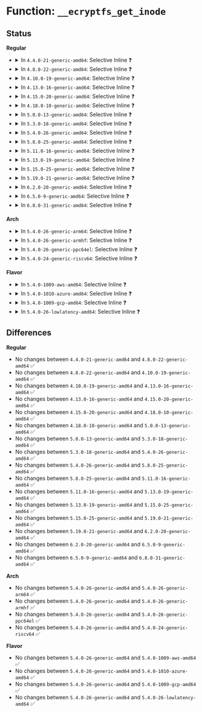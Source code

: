 # Function: <code>__ecryptfs_get_inode</code>

## Status
<b>Regular</b>
<ul>
<li>
<details>
<summary>In <code>4.4.0-21-generic-amd64</code>: Selective Inline ❓</summary>

```c
struct inode * __ecryptfs_get_inode(struct inode * lower_inode, struct super_block * sb)
```

```json
{
  "name": "__ecryptfs_get_inode",
  "collision_type": "Unique Static",
  "inline_type": "Selective",
  "funcs": [
    {
      "addr": 18446744071581998016,
      "name": "__ecryptfs_get_inode",
      "external": false,
      "loc": "fs/ecryptfs/inode.c:88",
      "file": "fs/ecryptfs/inode.c",
      "inline": "not declared, inlined",
      "caller_inline": [],
      "caller_func": [
        "fs/ecryptfs/inode.c:ecryptfs_lookup",
        "fs/ecryptfs/inode.c:ecryptfs_get_inode",
        "fs/ecryptfs/inode.c:ecryptfs_create"
      ]
    }
  ],
  "symbols": [
    {
      "addr": 18446744071581998016,
      "name": "__ecryptfs_get_inode",
      "section": ".text",
      "bind": "STB_LOCAL",
      "size": 152
    }
  ]
}
```
</details>
</li>
<li>
<details>
<summary>In <code>4.8.0-22-generic-amd64</code>: Selective Inline ❓</summary>

```c
struct inode * __ecryptfs_get_inode(struct inode * lower_inode, struct super_block * sb)
```

```json
{
  "name": "__ecryptfs_get_inode",
  "collision_type": "Unique Static",
  "inline_type": "Selective",
  "funcs": [
    {
      "addr": 18446744071582211120,
      "name": "__ecryptfs_get_inode",
      "external": false,
      "loc": "fs/ecryptfs/inode.c:87",
      "file": "fs/ecryptfs/inode.c",
      "inline": "not declared, inlined",
      "caller_inline": [],
      "caller_func": [
        "fs/ecryptfs/inode.c:ecryptfs_lookup",
        "fs/ecryptfs/inode.c:ecryptfs_create",
        "fs/ecryptfs/inode.c:ecryptfs_get_inode"
      ]
    }
  ],
  "symbols": [
    {
      "addr": 18446744071582211120,
      "name": "__ecryptfs_get_inode",
      "section": ".text",
      "bind": "STB_LOCAL",
      "size": 152
    }
  ]
}
```
</details>
</li>
<li>
<details>
<summary>In <code>4.10.0-19-generic-amd64</code>: Selective Inline ❓</summary>

```c
struct inode * __ecryptfs_get_inode(struct inode * lower_inode, struct super_block * sb)
```

```json
{
  "name": "__ecryptfs_get_inode",
  "collision_type": "Unique Static",
  "inline_type": "Selective",
  "funcs": [
    {
      "addr": 18446744071582300400,
      "name": "__ecryptfs_get_inode",
      "external": false,
      "loc": "fs/ecryptfs/inode.c:87",
      "file": "fs/ecryptfs/inode.c",
      "inline": "not declared, inlined",
      "caller_inline": [],
      "caller_func": [
        "fs/ecryptfs/inode.c:ecryptfs_lookup",
        "fs/ecryptfs/inode.c:ecryptfs_create",
        "fs/ecryptfs/inode.c:ecryptfs_get_inode"
      ]
    }
  ],
  "symbols": [
    {
      "addr": 18446744071582300400,
      "name": "__ecryptfs_get_inode",
      "section": ".text",
      "bind": "STB_LOCAL",
      "size": 152
    }
  ]
}
```
</details>
</li>
<li>
<details>
<summary>In <code>4.13.0-16-generic-amd64</code>: Selective Inline ❓</summary>

```c
struct inode * __ecryptfs_get_inode(struct inode * lower_inode, struct super_block * sb)
```

```json
{
  "name": "__ecryptfs_get_inode",
  "collision_type": "Unique Static",
  "inline_type": "Selective",
  "funcs": [
    {
      "addr": 18446744071582385280,
      "name": "__ecryptfs_get_inode",
      "external": false,
      "loc": "fs/ecryptfs/inode.c:87",
      "file": "fs/ecryptfs/inode.c",
      "inline": "not declared, inlined",
      "caller_inline": [],
      "caller_func": [
        "fs/ecryptfs/inode.c:ecryptfs_lookup",
        "fs/ecryptfs/inode.c:ecryptfs_create",
        "fs/ecryptfs/inode.c:ecryptfs_get_inode"
      ]
    }
  ],
  "symbols": [
    {
      "addr": 18446744071582385280,
      "name": "__ecryptfs_get_inode",
      "section": ".text",
      "bind": "STB_LOCAL",
      "size": 151
    }
  ]
}
```
</details>
</li>
<li>
<details>
<summary>In <code>4.15.0-20-generic-amd64</code>: Selective Inline ❓</summary>

```c
struct inode * __ecryptfs_get_inode(struct inode * lower_inode, struct super_block * sb)
```

```json
{
  "name": "__ecryptfs_get_inode",
  "collision_type": "Unique Static",
  "inline_type": "Selective",
  "funcs": [
    {
      "addr": 18446744071582536016,
      "name": "__ecryptfs_get_inode",
      "external": false,
      "loc": "fs/ecryptfs/inode.c:86",
      "file": "fs/ecryptfs/inode.c",
      "inline": "not declared, inlined",
      "caller_inline": [],
      "caller_func": [
        "fs/ecryptfs/inode.c:ecryptfs_lookup",
        "fs/ecryptfs/inode.c:ecryptfs_create",
        "fs/ecryptfs/inode.c:ecryptfs_get_inode"
      ]
    }
  ],
  "symbols": [
    {
      "addr": 18446744071582536016,
      "name": "__ecryptfs_get_inode",
      "section": ".text",
      "bind": "STB_LOCAL",
      "size": 151
    }
  ]
}
```
</details>
</li>
<li>
<details>
<summary>In <code>4.18.0-10-generic-amd64</code>: Selective Inline ❓</summary>

```c
struct inode * __ecryptfs_get_inode(struct inode * lower_inode, struct super_block * sb)
```

```json
{
  "name": "__ecryptfs_get_inode",
  "collision_type": "Unique Static",
  "inline_type": "Selective",
  "funcs": [
    {
      "addr": 18446744071582728000,
      "name": "__ecryptfs_get_inode",
      "external": false,
      "loc": "fs/ecryptfs/inode.c:86",
      "file": "fs/ecryptfs/inode.c",
      "inline": "not declared, inlined",
      "caller_inline": [],
      "caller_func": [
        "fs/ecryptfs/inode.c:ecryptfs_lookup",
        "fs/ecryptfs/inode.c:ecryptfs_create",
        "fs/ecryptfs/inode.c:ecryptfs_get_inode"
      ]
    }
  ],
  "symbols": [
    {
      "addr": 18446744071582728000,
      "name": "__ecryptfs_get_inode",
      "section": ".text",
      "bind": "STB_LOCAL",
      "size": 150
    }
  ]
}
```
</details>
</li>
<li>
<details>
<summary>In <code>5.0.0-13-generic-amd64</code>: Selective Inline ❓</summary>

```c
struct inode * __ecryptfs_get_inode(struct inode * lower_inode, struct super_block * sb)
```

```json
{
  "name": "__ecryptfs_get_inode",
  "collision_type": "Unique Static",
  "inline_type": "Selective",
  "funcs": [
    {
      "addr": 18446744071582831712,
      "name": "__ecryptfs_get_inode",
      "external": false,
      "loc": "fs/ecryptfs/inode.c:86",
      "file": "fs/ecryptfs/inode.c",
      "inline": "not declared, inlined",
      "caller_inline": [],
      "caller_func": [
        "fs/ecryptfs/inode.c:ecryptfs_lookup",
        "fs/ecryptfs/inode.c:ecryptfs_create",
        "fs/ecryptfs/inode.c:ecryptfs_get_inode"
      ]
    }
  ],
  "symbols": [
    {
      "addr": 18446744071582831712,
      "name": "__ecryptfs_get_inode",
      "section": ".text",
      "bind": "STB_LOCAL",
      "size": 150
    }
  ]
}
```
</details>
</li>
<li>
<details>
<summary>In <code>5.3.0-18-generic-amd64</code>: Selective Inline ❓</summary>

```c
struct inode * __ecryptfs_get_inode(struct inode * lower_inode, struct super_block * sb)
```

```json
{
  "name": "__ecryptfs_get_inode",
  "collision_type": "Unique Static",
  "inline_type": "Selective",
  "funcs": [
    {
      "addr": 18446744071583006720,
      "name": "__ecryptfs_get_inode",
      "external": false,
      "loc": "fs/ecryptfs/inode.c:72",
      "file": "fs/ecryptfs/inode.c",
      "inline": "not declared, inlined",
      "caller_inline": [],
      "caller_func": [
        "fs/ecryptfs/inode.c:ecryptfs_lookup",
        "fs/ecryptfs/inode.c:ecryptfs_create",
        "fs/ecryptfs/inode.c:ecryptfs_get_inode"
      ]
    }
  ],
  "symbols": [
    {
      "addr": 18446744071583006720,
      "name": "__ecryptfs_get_inode",
      "section": ".text",
      "bind": "STB_LOCAL",
      "size": 152
    }
  ]
}
```
</details>
</li>
<li>
<details>
<summary>In <code>5.4.0-26-generic-amd64</code>: Selective Inline ❓</summary>

```c
struct inode * __ecryptfs_get_inode(struct inode * lower_inode, struct super_block * sb)
```

```json
{
  "name": "__ecryptfs_get_inode",
  "collision_type": "Unique Static",
  "inline_type": "Selective",
  "funcs": [
    {
      "addr": 18446744071583112800,
      "name": "__ecryptfs_get_inode",
      "external": false,
      "loc": "fs/ecryptfs/inode.c:72",
      "file": "fs/ecryptfs/inode.c",
      "inline": "not declared, inlined",
      "caller_inline": [],
      "caller_func": [
        "fs/ecryptfs/inode.c:ecryptfs_lookup",
        "fs/ecryptfs/inode.c:ecryptfs_create",
        "fs/ecryptfs/inode.c:ecryptfs_get_inode"
      ]
    }
  ],
  "symbols": [
    {
      "addr": 18446744071583112800,
      "name": "__ecryptfs_get_inode",
      "section": ".text",
      "bind": "STB_LOCAL",
      "size": 152
    }
  ]
}
```
</details>
</li>
<li>
<details>
<summary>In <code>5.8.0-25-generic-amd64</code>: Selective Inline ❓</summary>

```c
struct inode * __ecryptfs_get_inode(struct inode * lower_inode, struct super_block * sb)
```

```json
{
  "name": "__ecryptfs_get_inode",
  "collision_type": "Unique Static",
  "inline_type": "Selective",
  "funcs": [
    {
      "addr": 18446744071583431952,
      "name": "__ecryptfs_get_inode",
      "external": false,
      "loc": "fs/ecryptfs/inode.c:72",
      "file": "fs/ecryptfs/inode.c",
      "inline": "not declared, inlined",
      "caller_inline": [],
      "caller_func": [
        "fs/ecryptfs/inode.c:ecryptfs_mknod",
        "fs/ecryptfs/inode.c:ecryptfs_mkdir",
        "fs/ecryptfs/inode.c:ecryptfs_symlink",
        "fs/ecryptfs/inode.c:ecryptfs_link",
        "fs/ecryptfs/inode.c:ecryptfs_lookup_interpose"
      ]
    }
  ],
  "symbols": [
    {
      "addr": 18446744071583431952,
      "name": "__ecryptfs_get_inode",
      "section": ".text",
      "bind": "STB_LOCAL",
      "size": 152
    }
  ]
}
```
</details>
</li>
<li>
<details>
<summary>In <code>5.11.0-16-generic-amd64</code>: Selective Inline ❓</summary>

```c
struct inode * __ecryptfs_get_inode(struct inode * lower_inode, struct super_block * sb)
```

```json
{
  "name": "__ecryptfs_get_inode",
  "collision_type": "Unique Static",
  "inline_type": "Selective",
  "funcs": [
    {
      "addr": 18446744071583545648,
      "name": "__ecryptfs_get_inode",
      "external": false,
      "loc": "fs/ecryptfs/inode.c:72",
      "file": "fs/ecryptfs/inode.c",
      "inline": "not declared, inlined",
      "caller_inline": [],
      "caller_func": [
        "fs/ecryptfs/inode.c:ecryptfs_mknod",
        "fs/ecryptfs/inode.c:ecryptfs_mkdir",
        "fs/ecryptfs/inode.c:ecryptfs_symlink",
        "fs/ecryptfs/inode.c:ecryptfs_link",
        "fs/ecryptfs/inode.c:ecryptfs_lookup_interpose"
      ]
    }
  ],
  "symbols": [
    {
      "addr": 18446744071583545648,
      "name": "__ecryptfs_get_inode",
      "section": ".text",
      "bind": "STB_LOCAL",
      "size": 152
    }
  ]
}
```
</details>
</li>
<li>
<details>
<summary>In <code>5.13.0-19-generic-amd64</code>: Selective Inline ❓</summary>

```c
struct inode * __ecryptfs_get_inode(struct inode * lower_inode, struct super_block * sb)
```

```json
{
  "name": "__ecryptfs_get_inode",
  "collision_type": "Unique Static",
  "inline_type": "Selective",
  "funcs": [
    {
      "addr": 18446744071583568352,
      "name": "__ecryptfs_get_inode",
      "external": false,
      "loc": "fs/ecryptfs/inode.c:72",
      "file": "fs/ecryptfs/inode.c",
      "inline": "not declared, inlined",
      "caller_inline": [],
      "caller_func": [
        "fs/ecryptfs/inode.c:ecryptfs_mknod",
        "fs/ecryptfs/inode.c:ecryptfs_mkdir",
        "fs/ecryptfs/inode.c:ecryptfs_symlink",
        "fs/ecryptfs/inode.c:ecryptfs_link",
        "fs/ecryptfs/inode.c:ecryptfs_lookup",
        "fs/ecryptfs/inode.c:ecryptfs_create"
      ]
    }
  ],
  "symbols": [
    {
      "addr": 18446744071583568352,
      "name": "__ecryptfs_get_inode",
      "section": ".text",
      "bind": "STB_LOCAL",
      "size": 152
    }
  ]
}
```
</details>
</li>
<li>
<details>
<summary>In <code>5.15.0-25-generic-amd64</code>: Selective Inline ❓</summary>

```c
struct inode * __ecryptfs_get_inode(struct inode * lower_inode, struct super_block * sb)
```

```json
{
  "name": "__ecryptfs_get_inode",
  "collision_type": "Unique Static",
  "inline_type": "Selective",
  "funcs": [
    {
      "addr": 18446744071583927008,
      "name": "__ecryptfs_get_inode",
      "external": false,
      "loc": "fs/ecryptfs/inode.c:72",
      "file": "fs/ecryptfs/inode.c",
      "inline": "not declared, inlined",
      "caller_inline": [],
      "caller_func": [
        "fs/ecryptfs/inode.c:ecryptfs_mknod",
        "fs/ecryptfs/inode.c:ecryptfs_mkdir",
        "fs/ecryptfs/inode.c:ecryptfs_symlink",
        "fs/ecryptfs/inode.c:ecryptfs_link",
        "fs/ecryptfs/inode.c:ecryptfs_lookup",
        "fs/ecryptfs/inode.c:ecryptfs_create"
      ]
    }
  ],
  "symbols": [
    {
      "addr": 18446744071583927008,
      "name": "__ecryptfs_get_inode",
      "section": ".text",
      "bind": "STB_LOCAL",
      "size": 152
    }
  ]
}
```
</details>
</li>
<li>
<details>
<summary>In <code>5.19.0-21-generic-amd64</code>: Selective Inline ❓</summary>

```c
struct inode * __ecryptfs_get_inode(struct inode * lower_inode, struct super_block * sb)
```

```json
{
  "name": "__ecryptfs_get_inode",
  "collision_type": "Unique Static",
  "inline_type": "Selective",
  "funcs": [
    {
      "addr": 18446744071584506688,
      "name": "__ecryptfs_get_inode",
      "external": false,
      "loc": "fs/ecryptfs/inode.c:72",
      "file": "fs/ecryptfs/inode.c",
      "inline": "not declared, inlined",
      "caller_inline": [],
      "caller_func": [
        "fs/ecryptfs/inode.c:ecryptfs_mknod",
        "fs/ecryptfs/inode.c:ecryptfs_mkdir",
        "fs/ecryptfs/inode.c:ecryptfs_symlink",
        "fs/ecryptfs/inode.c:ecryptfs_link",
        "fs/ecryptfs/inode.c:ecryptfs_lookup",
        "fs/ecryptfs/inode.c:ecryptfs_create"
      ]
    }
  ],
  "symbols": [
    {
      "addr": 18446744071584506688,
      "name": "__ecryptfs_get_inode",
      "section": ".text",
      "bind": "STB_LOCAL",
      "size": 180
    }
  ]
}
```
</details>
</li>
<li>
<details>
<summary>In <code>6.2.0-20-generic-amd64</code>: Selective Inline ❓</summary>

```c
struct inode * __ecryptfs_get_inode(struct inode * lower_inode, struct super_block * sb)
```

```json
{
  "name": "__ecryptfs_get_inode",
  "collision_type": "Unique Static",
  "inline_type": "Selective",
  "funcs": [
    {
      "addr": 18446744071585175584,
      "name": "__ecryptfs_get_inode",
      "external": false,
      "loc": "fs/ecryptfs/inode.c:74",
      "file": "fs/ecryptfs/inode.c",
      "inline": "not declared, inlined",
      "caller_inline": [],
      "caller_func": [
        "fs/ecryptfs/inode.c:ecryptfs_mknod",
        "fs/ecryptfs/inode.c:ecryptfs_mkdir",
        "fs/ecryptfs/inode.c:ecryptfs_symlink",
        "fs/ecryptfs/inode.c:ecryptfs_link",
        "fs/ecryptfs/inode.c:ecryptfs_lookup",
        "fs/ecryptfs/inode.c:ecryptfs_create"
      ]
    }
  ],
  "symbols": [
    {
      "addr": 18446744071585175584,
      "name": "__ecryptfs_get_inode",
      "section": ".text",
      "bind": "STB_LOCAL",
      "size": 180
    }
  ]
}
```
</details>
</li>
<li>
<details>
<summary>In <code>6.5.0-9-generic-amd64</code>: Selective Inline ❓</summary>

```c
struct inode * __ecryptfs_get_inode(struct inode * lower_inode, struct super_block * sb)
```

```json
{
  "name": "__ecryptfs_get_inode",
  "collision_type": "Unique Static",
  "inline_type": "Selective",
  "funcs": [
    {
      "addr": 18446744071585404640,
      "name": "__ecryptfs_get_inode",
      "external": false,
      "loc": "fs/ecryptfs/inode.c:74",
      "file": "fs/ecryptfs/inode.c",
      "inline": "not declared, inlined",
      "caller_inline": [],
      "caller_func": [
        "fs/ecryptfs/inode.c:ecryptfs_mknod",
        "fs/ecryptfs/inode.c:ecryptfs_mkdir",
        "fs/ecryptfs/inode.c:ecryptfs_symlink",
        "fs/ecryptfs/inode.c:ecryptfs_link",
        "fs/ecryptfs/inode.c:ecryptfs_lookup",
        "fs/ecryptfs/inode.c:ecryptfs_create"
      ]
    }
  ],
  "symbols": [
    {
      "addr": 18446744071585404640,
      "name": "__ecryptfs_get_inode",
      "section": ".text",
      "bind": "STB_LOCAL",
      "size": 180
    }
  ]
}
```
</details>
</li>
<li>
<details>
<summary>In <code>6.8.0-31-generic-amd64</code>: Selective Inline ❓</summary>

```c
struct inode * __ecryptfs_get_inode(struct inode * lower_inode, struct super_block * sb)
```

```json
{
  "name": "__ecryptfs_get_inode",
  "collision_type": "Unique Static",
  "inline_type": "Selective",
  "funcs": [
    {
      "addr": 18446744071585639632,
      "name": "__ecryptfs_get_inode",
      "external": false,
      "loc": "fs/ecryptfs/inode.c:74",
      "file": "fs/ecryptfs/inode.c",
      "inline": "not declared, inlined",
      "caller_inline": [],
      "caller_func": [
        "fs/ecryptfs/inode.c:ecryptfs_mknod",
        "fs/ecryptfs/inode.c:ecryptfs_mkdir",
        "fs/ecryptfs/inode.c:ecryptfs_symlink",
        "fs/ecryptfs/inode.c:ecryptfs_link",
        "fs/ecryptfs/inode.c:ecryptfs_lookup",
        "fs/ecryptfs/inode.c:ecryptfs_create"
      ]
    }
  ],
  "symbols": [
    {
      "addr": 18446744071585639632,
      "name": "__ecryptfs_get_inode",
      "section": ".text",
      "bind": "STB_LOCAL",
      "size": 239
    }
  ]
}
```
</details>
</li>
</ul>
<b>Arch</b>
<ul>
<li>
<details>
<summary>In <code>5.4.0-26-generic-arm64</code>: Selective Inline ❓</summary>

```c
struct inode * __ecryptfs_get_inode(struct inode * lower_inode, struct super_block * sb)
```

```json
{
  "name": "__ecryptfs_get_inode",
  "collision_type": "Unique Static",
  "inline_type": "Selective",
  "funcs": [
    {
      "addr": 18446603336494821912,
      "name": "__ecryptfs_get_inode",
      "external": false,
      "loc": "fs/ecryptfs/inode.c:72",
      "file": "fs/ecryptfs/inode.c",
      "inline": "not declared, inlined",
      "caller_inline": [],
      "caller_func": [
        "fs/ecryptfs/inode.c:ecryptfs_lookup",
        "fs/ecryptfs/inode.c:ecryptfs_create",
        "fs/ecryptfs/inode.c:ecryptfs_get_inode"
      ]
    }
  ],
  "symbols": [
    {
      "addr": 18446603336494821912,
      "name": "__ecryptfs_get_inode",
      "section": ".text",
      "bind": "STB_LOCAL",
      "size": 168
    }
  ]
}
```
</details>
</li>
<li>
<details>
<summary>In <code>5.4.0-26-generic-armhf</code>: Selective Inline ❓</summary>

```c
struct inode * __ecryptfs_get_inode(struct inode * lower_inode, struct super_block * sb)
```

```json
{
  "name": "__ecryptfs_get_inode",
  "collision_type": "Unique Static",
  "inline_type": "Selective",
  "funcs": [
    {
      "addr": 3228240232,
      "name": "__ecryptfs_get_inode",
      "external": false,
      "loc": "fs/ecryptfs/inode.c:72",
      "file": "fs/ecryptfs/inode.c",
      "inline": "not declared, inlined",
      "caller_inline": [],
      "caller_func": [
        "fs/ecryptfs/inode.c:ecryptfs_lookup",
        "fs/ecryptfs/inode.c:ecryptfs_create",
        "fs/ecryptfs/inode.c:ecryptfs_get_inode"
      ]
    }
  ],
  "symbols": [
    {
      "addr": 3228240232,
      "name": "__ecryptfs_get_inode",
      "section": ".text",
      "bind": "STB_LOCAL",
      "size": 164
    }
  ]
}
```
</details>
</li>
<li>
<details>
<summary>In <code>5.4.0-26-generic-ppc64el</code>: Selective Inline ❓</summary>

```c
struct inode * __ecryptfs_get_inode(struct inode * lower_inode, struct super_block * sb)
```

```json
{
  "name": "__ecryptfs_get_inode",
  "collision_type": "Unique Static",
  "inline_type": "Selective",
  "funcs": [
    {
      "addr": 13835058055288664624,
      "name": "__ecryptfs_get_inode",
      "external": false,
      "loc": "fs/ecryptfs/inode.c:72",
      "file": "fs/ecryptfs/inode.c",
      "inline": "not declared, inlined",
      "caller_inline": [],
      "caller_func": [
        "fs/ecryptfs/inode.c:ecryptfs_lookup",
        "fs/ecryptfs/inode.c:ecryptfs_create",
        "fs/ecryptfs/inode.c:ecryptfs_get_inode"
      ]
    }
  ],
  "symbols": [
    {
      "addr": 13835058055288664624,
      "name": "__ecryptfs_get_inode",
      "section": ".text",
      "bind": "STB_LOCAL",
      "size": 252
    }
  ]
}
```
</details>
</li>
<li>
<details>
<summary>In <code>5.4.0-24-generic-riscv64</code>: Selective Inline ❓</summary>

```c
struct inode * __ecryptfs_get_inode(struct inode * lower_inode, struct super_block * sb)
```

```json
{
  "name": "__ecryptfs_get_inode",
  "collision_type": "Unique Static",
  "inline_type": "Selective",
  "funcs": [
    {
      "addr": 18446743936274147272,
      "name": "__ecryptfs_get_inode",
      "external": false,
      "loc": "fs/ecryptfs/inode.c:72",
      "file": "fs/ecryptfs/inode.c",
      "inline": "not declared, inlined",
      "caller_inline": [],
      "caller_func": [
        "fs/ecryptfs/inode.c:ecryptfs_lookup",
        "fs/ecryptfs/inode.c:ecryptfs_create",
        "fs/ecryptfs/inode.c:ecryptfs_get_inode"
      ]
    }
  ],
  "symbols": [
    {
      "addr": 18446743936274147272,
      "name": "__ecryptfs_get_inode",
      "section": ".text",
      "bind": "STB_LOCAL",
      "size": 140
    }
  ]
}
```
</details>
</li>
</ul>
<b>Flavor</b>
<ul>
<li>
<details>
<summary>In <code>5.4.0-1009-aws-amd64</code>: Selective Inline ❓</summary>

```c
struct inode * __ecryptfs_get_inode(struct inode * lower_inode, struct super_block * sb)
```

```json
{
  "name": "__ecryptfs_get_inode",
  "collision_type": "Unique Static",
  "inline_type": "Selective",
  "funcs": [
    {
      "addr": 18446744071583081536,
      "name": "__ecryptfs_get_inode",
      "external": false,
      "loc": "fs/ecryptfs/inode.c:72",
      "file": "fs/ecryptfs/inode.c",
      "inline": "not declared, inlined",
      "caller_inline": [],
      "caller_func": [
        "fs/ecryptfs/inode.c:ecryptfs_lookup",
        "fs/ecryptfs/inode.c:ecryptfs_create",
        "fs/ecryptfs/inode.c:ecryptfs_get_inode"
      ]
    }
  ],
  "symbols": [
    {
      "addr": 18446744071583081536,
      "name": "__ecryptfs_get_inode",
      "section": ".text",
      "bind": "STB_LOCAL",
      "size": 152
    }
  ]
}
```
</details>
</li>
<li>
<details>
<summary>In <code>5.4.0-1010-azure-amd64</code>: Selective Inline ❓</summary>

```c
struct inode * __ecryptfs_get_inode(struct inode * lower_inode, struct super_block * sb)
```

```json
{
  "name": "__ecryptfs_get_inode",
  "collision_type": "Unique Static",
  "inline_type": "Selective",
  "funcs": [
    {
      "addr": 18446744071583018688,
      "name": "__ecryptfs_get_inode",
      "external": false,
      "loc": "fs/ecryptfs/inode.c:72",
      "file": "fs/ecryptfs/inode.c",
      "inline": "not declared, inlined",
      "caller_inline": [],
      "caller_func": [
        "fs/ecryptfs/inode.c:ecryptfs_lookup",
        "fs/ecryptfs/inode.c:ecryptfs_create",
        "fs/ecryptfs/inode.c:ecryptfs_get_inode"
      ]
    }
  ],
  "symbols": [
    {
      "addr": 18446744071583018688,
      "name": "__ecryptfs_get_inode",
      "section": ".text",
      "bind": "STB_LOCAL",
      "size": 152
    }
  ]
}
```
</details>
</li>
<li>
<details>
<summary>In <code>5.4.0-1009-gcp-amd64</code>: Selective Inline ❓</summary>

```c
struct inode * __ecryptfs_get_inode(struct inode * lower_inode, struct super_block * sb)
```

```json
{
  "name": "__ecryptfs_get_inode",
  "collision_type": "Unique Static",
  "inline_type": "Selective",
  "funcs": [
    {
      "addr": 18446744071583070144,
      "name": "__ecryptfs_get_inode",
      "external": false,
      "loc": "fs/ecryptfs/inode.c:72",
      "file": "fs/ecryptfs/inode.c",
      "inline": "not declared, inlined",
      "caller_inline": [],
      "caller_func": [
        "fs/ecryptfs/inode.c:ecryptfs_lookup",
        "fs/ecryptfs/inode.c:ecryptfs_create",
        "fs/ecryptfs/inode.c:ecryptfs_get_inode"
      ]
    }
  ],
  "symbols": [
    {
      "addr": 18446744071583070144,
      "name": "__ecryptfs_get_inode",
      "section": ".text",
      "bind": "STB_LOCAL",
      "size": 152
    }
  ]
}
```
</details>
</li>
<li>
<details>
<summary>In <code>5.4.0-26-lowlatency-amd64</code>: Selective Inline ❓</summary>

```c
struct inode * __ecryptfs_get_inode(struct inode * lower_inode, struct super_block * sb)
```

```json
{
  "name": "__ecryptfs_get_inode",
  "collision_type": "Unique Static",
  "inline_type": "Selective",
  "funcs": [
    {
      "addr": 18446744071583159424,
      "name": "__ecryptfs_get_inode",
      "external": false,
      "loc": "fs/ecryptfs/inode.c:72",
      "file": "fs/ecryptfs/inode.c",
      "inline": "not declared, inlined",
      "caller_inline": [],
      "caller_func": [
        "fs/ecryptfs/inode.c:ecryptfs_lookup",
        "fs/ecryptfs/inode.c:ecryptfs_create",
        "fs/ecryptfs/inode.c:ecryptfs_get_inode"
      ]
    }
  ],
  "symbols": [
    {
      "addr": 18446744071583159424,
      "name": "__ecryptfs_get_inode",
      "section": ".text",
      "bind": "STB_LOCAL",
      "size": 152
    }
  ]
}
```
</details>
</li>
</ul>

## Differences
<b>Regular</b>
<ul>
<li>
No changes between <code>4.4.0-21-generic-amd64</code> and <code>4.8.0-22-generic-amd64</code> ✅
</li>
<li>
No changes between <code>4.8.0-22-generic-amd64</code> and <code>4.10.0-19-generic-amd64</code> ✅
</li>
<li>
No changes between <code>4.10.0-19-generic-amd64</code> and <code>4.13.0-16-generic-amd64</code> ✅
</li>
<li>
No changes between <code>4.13.0-16-generic-amd64</code> and <code>4.15.0-20-generic-amd64</code> ✅
</li>
<li>
No changes between <code>4.15.0-20-generic-amd64</code> and <code>4.18.0-10-generic-amd64</code> ✅
</li>
<li>
No changes between <code>4.18.0-10-generic-amd64</code> and <code>5.0.0-13-generic-amd64</code> ✅
</li>
<li>
No changes between <code>5.0.0-13-generic-amd64</code> and <code>5.3.0-18-generic-amd64</code> ✅
</li>
<li>
No changes between <code>5.3.0-18-generic-amd64</code> and <code>5.4.0-26-generic-amd64</code> ✅
</li>
<li>
No changes between <code>5.4.0-26-generic-amd64</code> and <code>5.8.0-25-generic-amd64</code> ✅
</li>
<li>
No changes between <code>5.8.0-25-generic-amd64</code> and <code>5.11.0-16-generic-amd64</code> ✅
</li>
<li>
No changes between <code>5.11.0-16-generic-amd64</code> and <code>5.13.0-19-generic-amd64</code> ✅
</li>
<li>
No changes between <code>5.13.0-19-generic-amd64</code> and <code>5.15.0-25-generic-amd64</code> ✅
</li>
<li>
No changes between <code>5.15.0-25-generic-amd64</code> and <code>5.19.0-21-generic-amd64</code> ✅
</li>
<li>
No changes between <code>5.19.0-21-generic-amd64</code> and <code>6.2.0-20-generic-amd64</code> ✅
</li>
<li>
No changes between <code>6.2.0-20-generic-amd64</code> and <code>6.5.0-9-generic-amd64</code> ✅
</li>
<li>
No changes between <code>6.5.0-9-generic-amd64</code> and <code>6.8.0-31-generic-amd64</code> ✅
</li>
</ul>
<b>Arch</b>
<ul>
<li>
No changes between <code>5.4.0-26-generic-amd64</code> and <code>5.4.0-26-generic-arm64</code> ✅
</li>
<li>
No changes between <code>5.4.0-26-generic-amd64</code> and <code>5.4.0-26-generic-armhf</code> ✅
</li>
<li>
No changes between <code>5.4.0-26-generic-amd64</code> and <code>5.4.0-26-generic-ppc64el</code> ✅
</li>
<li>
No changes between <code>5.4.0-26-generic-amd64</code> and <code>5.4.0-24-generic-riscv64</code> ✅
</li>
</ul>
<b>Flavor</b>
<ul>
<li>
No changes between <code>5.4.0-26-generic-amd64</code> and <code>5.4.0-1009-aws-amd64</code> ✅
</li>
<li>
No changes between <code>5.4.0-26-generic-amd64</code> and <code>5.4.0-1010-azure-amd64</code> ✅
</li>
<li>
No changes between <code>5.4.0-26-generic-amd64</code> and <code>5.4.0-1009-gcp-amd64</code> ✅
</li>
<li>
No changes between <code>5.4.0-26-generic-amd64</code> and <code>5.4.0-26-lowlatency-amd64</code> ✅
</li>
</ul>
